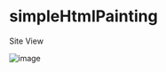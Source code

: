 # simpleHtmlPainting

Site View

![image](https://user-images.githubusercontent.com/3669703/174737701-12ea9d8f-c34d-4adf-a158-99aea05ad519.png)
